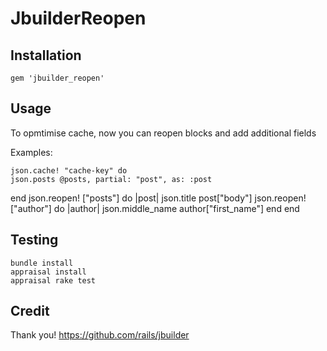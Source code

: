 # JbuilderReopen

## Installation

    gem 'jbuilder_reopen'

## Usage

To opmtimise cache, now you can reopen blocks and add additional fields

Examples:

	json.cache! "cache-key" do
    json.posts @posts, partial: "post", as: :post
  end
  json.reopen! ["posts"] do |post|
    json.title post["body"]
    json.reopen! ["author"] do |author|
      json.middle_name author["first_name"]
    end
  end

## Testing
    bundle install
    appraisal install
    appraisal rake test

## Credit
Thank you! https://github.com/rails/jbuilder
